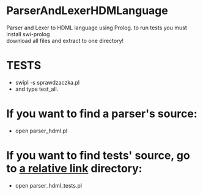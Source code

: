 # ParserAndLexerHDMLanguage
Parser and Lexer to HDML language using Prolog. 
to run tests you must install swi-prolog\
download all files and extract to one directory!
# TESTS
- swipl -s sprawdzaczka.pl
- and type test_all. 
# If you want to find a parser's source:
- open parser_hdml.pl 
# If you want to find tests' source, go to [a relative link](TESTS) directory:
- open parser_hdml_tests.pl
